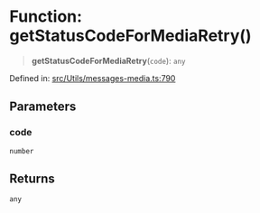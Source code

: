 # Function: getStatusCodeForMediaRetry()

> **getStatusCodeForMediaRetry**(`code`): `any`

Defined in: [src/Utils/messages-media.ts:790](https://github.com/Fokusdotid/bail/blob/8b525f9ebcc20cb9acd0f880b6ad58976e38b117/src/Utils/messages-media.ts#L790)

## Parameters

### code

`number`

## Returns

`any`

